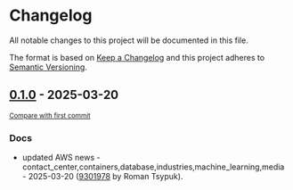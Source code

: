 # Changelog

All notable changes to this project will be documented in this file.

The format is based on [Keep a Changelog](http://keepachangelog.com/en/1.0.0/)
and this project adheres to [Semantic Versioning](http://semver.org/spec/v2.0.0.html).

<!-- insertion marker -->
## [0.1.0](https://github.com/tsypuk/aws-news/releases/tag/ver-2025-03-200.1.0) - 2025-03-20

<small>[Compare with first commit](https://github.com/tsypuk/aws-news/compare/3d14910c061e05e4d9869e64731de66346674d7b...ver-2025-03-20)</small>

### Docs

- updated AWS news - contact_center,containers,database,industries,machine_learning,media - 2025-03-20 ([9301978](https://github.com/tsypuk/aws-news/commit/9301978cd68f09a63ad9f13d6634446001ef3d00) by Roman Tsypuk).

